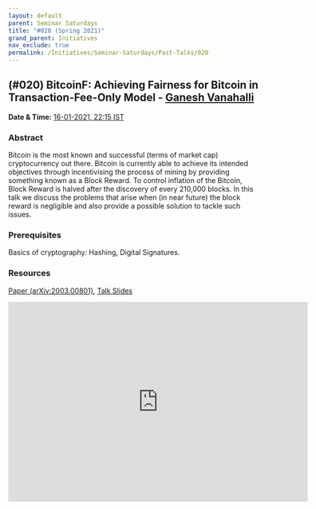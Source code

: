 ```yaml
---
layout: default
parent: Seminar Saturdays
title: "#020 (Spring 2021)"
grand_parent: Initiatives
nav_exclude: true
permalink: /Initiatives/Seminar-Saturdays/Past-Talks/020
---
```


(#020) **BitcoinF: Achieving Fairness for Bitcoin in Transaction-Fee-Only Model** - [Ganesh Vanahalli](https://scholar.google.com/citations?user=o7lihv0L59cC&hl=en)
-------------------------------

**Date & Time:** [16-01-2021, 22:15 IST](https://www.google.com/calendar/event?eid=bG9idWRqYWVzMDJjMG5xaXBmdmF2aWR1OTJfMjAyMTAxMTZUMTY0NTAwWiB2bmw5c2RxN29vZmlwaWJobzEzMnIyZTAyNEBn&ctz=Asia/Kolkata)

### Abstract
Bitcoin is the most known and successful (terms of market cap) cryptocurrency out there. Bitcoin is currently able to achieve its intended objectives through incentivising the process of mining by providing something known as a Block Reward. To control inflation of the Bitcoin, Block Reward is halved after the discovery of every 210,000 blocks. In this talk we discuss the problems that arise when (in near future) the block reward is negligible and also provide a possible solution to tackle such issues.

### Prerequisites
Basics of cryptography: Hashing, Digital Signatures.

### Resources
[Paper (arXiv:2003.00801)](https://arxiv.org/abs/2003.00801), [Talk Slides](./slides_020.pdf)

<iframe width="600" height="400" src="https://www.youtube.com/embed/0fCwzIA62a8" frameborder="0" allow="accelerometer; autoplay; clipboard-write; encrypted-media; gyroscope; picture-in-picture" allowfullscreen></iframe>

